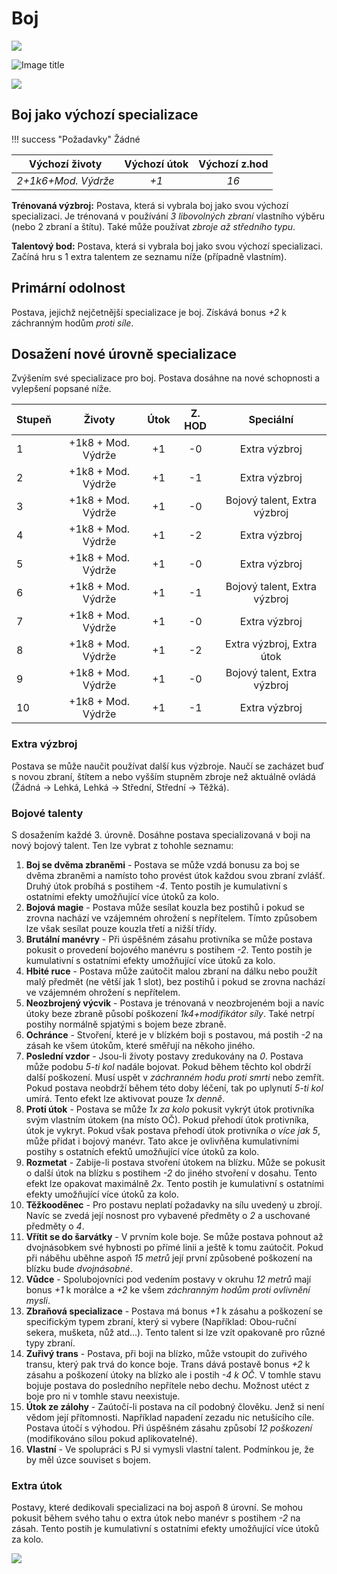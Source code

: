 # Boj

<img src="/assets/sep_line.png"/>

![Image title](/assets/classes/Fighter.jpeg)

<img src="/assets/sep_line.png"/>

## Boj jako výchozí specializace

!!! success "Požadavky"
    Žádné

|   Výchozí životy    | Výchozí útok | Výchozí z.hod |
| :-----------------: | :----------: | :-----------: |
| *2+1k6+Mod. Výdrže* |     *+1*     |     *16*      |

**Trénovaná výzbroj:** Postava, která si vybrala boj jako svou výchozí specializaci. Je trénovaná v používání *3 libovolných zbraní* vlastního výběru (nebo 2 zbraní a štítu). Také může používat *zbroje až středního typu*.

**Talentový bod:** Postava, která si vybrala boj jako svou výchozí specializaci. Začíná hru s 1 extra talentem ze seznamu níže (případně vlastním).

## Primární odolnost

Postava, jejichž nejčetnější specializace je boj. Získává bonus *+2* k záchranným hodům *proti síle*. 

## Dosažení nové úrovně specializace

Zvýšením své specializace pro boj. Postava dosáhne na nové schopnosti a vylepšení popsané níže.

| Stupeň |       Životy       | Útok | Z. HOD |          Speciální           |
| :----- | :----------------: | :--: | :----: | :--------------------------: |
| 1      | +1k8 + Mod. Výdrže |  +1  |   -0   |        Extra výzbroj         |
| 2      | +1k8 + Mod. Výdrže |  +1  |   -1   |        Extra výzbroj         |
| 3      | +1k8 + Mod. Výdrže |  +1  |   -0   | Bojový talent, Extra výzbroj |
| 4      | +1k8 + Mod. Výdrže |  +1  |   -2   |        Extra výzbroj         |
| 5      | +1k8 + Mod. Výdrže |  +1  |   -0   |        Extra výzbroj         |
| 6      | +1k8 + Mod. Výdrže |  +1  |   -1   | Bojový talent, Extra výzbroj |
| 7      | +1k8 + Mod. Výdrže |  +1  |   -0   |        Extra výzbroj         |
| 8      | +1k8 + Mod. Výdrže |  +1  |   -2   |  Extra výzbroj, Extra útok   |
| 9      | +1k8 + Mod. Výdrže |  +1  |   -0   | Bojový talent, Extra výzbroj |
| 10     | +1k8 + Mod. Výdrže |  +1  |   -1   |        Extra výzbroj         |

### Extra výzbroj

Postava se může naučit používat další kus výzbroje. Naučí se zacházet buď s novou zbraní, štítem a nebo vyšším stupněm zbroje než aktuálně ovládá (Žádná -> Lehká, Lehká -> Střední, Střední -> Těžká).

### Bojové talenty

S dosažením každé 3. úrovně. Dosáhne postava specializovaná v boji na nový bojový talent. Ten lze vybrat z tohohle seznamu:

1. **Boj se dvěma zbraněmi** - Postava se může vzdá bonusu za boj se dvěma zbraněmi a namísto toho provést útok každou svou zbraní zvlášť. Druhý útok probíhá s postihem *-4*. Tento postih je kumulativní s ostatními efekty umožňující více útoků za kolo.
2. **Bojová magie** - Postava může sesílat kouzla bez postihů i pokud se zrovna nachází ve vzájemném ohrožení s nepřítelem. Tímto způsobem lze však sesílat pouze kouzla třetí a nižší třídy.
3. **Brutální manévry** - Při úspěšném zásahu protivníka se může postava pokusit o provedení bojového manévru s postihem *-2*. Tento postih je kumulativní s ostatními efekty umožňující více útoků za kolo.
4. **Hbité ruce** - Postava může zaútočit malou zbraní na dálku nebo použít malý předmět (ne větší jak 1 slot), bez postihů i pokud se zrovna nachází ve vzájemném ohrožení s nepřítelem.
5. **Neozbrojený výcvik** - Postava je trénovaná v neozbrojeném boji a navíc útoky beze zbraně působí poškození *1k4+modifikátor síly*. Také netrpí postihy normálně spjatými s bojem beze zbraně.
6. **Ochránce** - Stvoření, které je v blízkém boji s postavou, má postih *-2* na zásah ke všem útokům, které směřují na někoho jiného.
7. **Poslední vzdor** - Jsou-li životy postavy zredukovány na *0*. Postava může podobu *5-ti kol* nadále bojovat. Pokud během těchto kol obdrží další poškození. Musí uspět v *záchranném hodu proti smrti* nebo zemřít. Pokud postava neobdrží během této doby léčení, tak po uplynutí *5-ti kol* umírá. Tento efekt lze aktivovat pouze *1x denně*.
8. **Proti útok** - Postava se může *1x za kolo* pokusit vykrýt útok protivníka svým vlastním útokem (na místo OČ). Pokud přehodí útok protivníka, útok je vykryt. Pokud však postava přehodí útok protivníka *o více jak 5*, může přidat i bojový manévr. Tato akce je ovlivňěna kumulativními postihy s ostatních efektů umožňující více útoků za kolo.
9. **Rozmetat** - Zabije-li postava stvoření útokem na blízku. Může se pokusit o další útok na blízku s postihem *-2* do jiného stvoření v dosahu. Tento efekt lze opakovat maximálně *2x*. Tento postih je kumulativní s ostatními efekty umožňující více útoků za kolo.
10. **Těžkooděnec** - Pro postavu neplatí požadavky na sílu uvedený u zbrojí. Navíc se zvedá její nosnost pro vybavené předměty o *2* a uschované předměty o *4*.
11. **Vřítit se do šarvátky** - V prvním kole boje. Se může postava pohnout až dvojnásobkem své hybnosti po přímé linii a ještě k tomu zaútočit. Pokud při náběhu uběhne aspoň *15 metrů* její první způsobené poškození na blízku bude *dvojnásobné*.
12. **Vůdce** - Spolubojovníci pod vedením postavy v okruhu *12 metrů* mají bonus *+1* k morálce a *+2* ke všem *záchranným hodům proti ovlivnění mysli*. 
13. **Zbraňová specializace** - Postava má bonus *+1* k zásahu a poškození se specifickým typem zbraní, který si vybere (Například: Obou-ruční sekera, mušketa, nůž atd...). Tento talent si lze vzít opakovaně pro různé typy zbraní.
14. **Zuřivý trans** - Postava, při boji na blízko, může vstoupit do zuřivého transu, který pak trvá do konce boje. Trans dává postavě bonus *+2* k zásahu a poškození útoky na blízko ale i postih *-4 k OČ*. V tomhle stavu bojuje postava do posledního nepřítele nebo dechu. Možnost utéct z boje pro ni v tomhle stavu neexistuje.
15. **Útok ze zálohy** - Zaútočí-li postava na cíl podobný člověku. Jenž si není vědom její přítomnosti. Například napadení zezadu nic netušícího cíle. Postava útočí s výhodou. Při úspěšném zásahu způsobí *12 poškození* (modifikováno sílou pokud aplikovatelné).
16. **Vlastní** - Ve spolupráci s PJ si vymysli vlastní talent. Podmínkou je, že by měl úzce souviset s bojem.

### Extra útok

Postavy, které dedikovali specializaci na boj aspoň 8 úrovní. Se mohou pokusit během svého tahu o extra útok nebo manévr s postihem *-2* na zásah. Tento postih je kumulativní s ostatními efekty umožňující více útoků za kolo.

<img src="/assets/sep_line.png"/>
